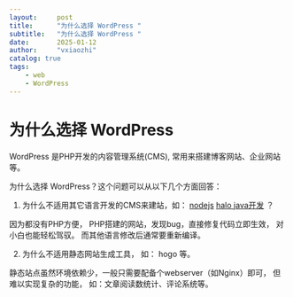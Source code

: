 ```yaml
---
layout:     post
title:      "为什么选择 WordPress "
subtitle:   "为什么选择 WordPress "
date:       2025-01-12
author:     "vxiaozhi"
catalog: true
tags:
    - web
    - WordPress
---
```


# 为什么选择 WordPress 

WordPress 是PHP开发的内容管理系统(CMS), 常用来搭建博客网站、企业网站等。

为什么选择 WordPress？这个问题可以从以下几个方面回答：

1. 为什么不适用其它语言开发的CMS来建站，如： [nodejs]() [halo java开发](https://github.com/halo-dev/halo) ？

因为都没有PHP方便， PHP搭建的网站，发现bug，直接修复代码立即生效， 对小白也能轻松驾驭。 而其他语言修改后通常要重新编译。

2. 为什么不适用静态网站生成工具， 如： hogo 等。

静态站点虽然环境依赖少，一般只需要配备个webserver（如Nginx）即可， 但难以实现复杂的功能， 如：文章阅读数统计、评论系统等。

